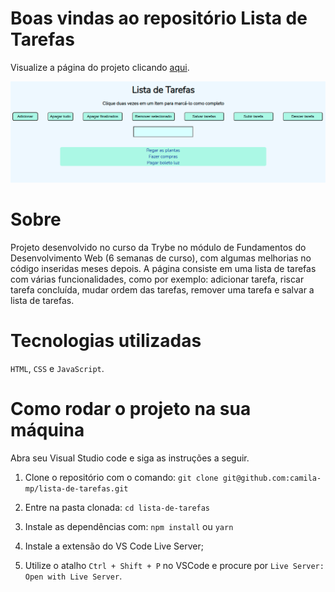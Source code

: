 
# Boas vindas ao repositório Lista de Tarefas

Visualize a página do projeto clicando <a href="https://camila-mp.github.io/lista-de-tarefas/">aqui</a>.

<img src="print-todo-list.png">

# Sobre

Projeto desenvolvido no curso da Trybe no módulo de Fundamentos do Desenvolvimento Web (6 semanas de curso), com algumas melhorias no código inseridas meses depois.
A página consiste em uma lista de tarefas com várias funcionalidades, como por exemplo: adicionar tarefa, riscar tarefa concluída, mudar ordem das tarefas, remover uma tarefa e salvar a lista de tarefas.

# Tecnologias utilizadas

`HTML`, `CSS` e `JavaScript`.

# Como rodar o projeto na sua máquina

Abra seu Visual Studio code e siga as instruções a seguir.

1. Clone o repositório com o comando:
`git clone git@github.com:camila-mp/lista-de-tarefas.git`

2. Entre na pasta clonada:
`cd lista-de-tarefas`

3. Instale as dependências com:
`npm install` ou `yarn`

4. Instale a extensão do VS Code Live Server;

5. Utilize o atalho `Ctrl + Shift + P` no VSCode e procure por `Live Server: Open with Live Server`.
